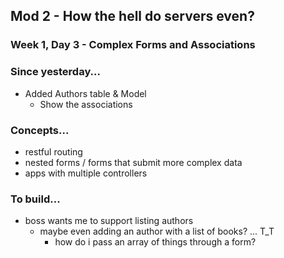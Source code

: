 ## Mod 2 - How the hell do servers even?

### Week 1, Day 3 - Complex Forms and Associations

### Since yesterday...

* Added Authors table & Model
  * Show the associations

### Concepts...

* restful routing
* nested forms / forms that submit more complex data
* apps with multiple controllers

### To build...

* boss wants me to support listing authors
  * maybe even adding an author with a list of books? ... T_T
    * how do i pass an array of things through a form?
